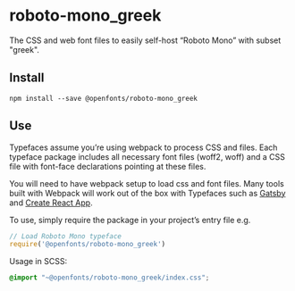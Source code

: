
# roboto-mono_greek

The CSS and web font files to easily self-host “Roboto Mono” with subset "greek".

## Install

`npm install --save @openfonts/roboto-mono_greek`

## Use

Typefaces assume you’re using webpack to process CSS and files. Each typeface
package includes all necessary font files (woff2, woff) and a CSS file with
font-face declarations pointing at these files.

You will need to have webpack setup to load css and font files. Many tools built
with Webpack will work out of the box with Typefaces such as [Gatsby](https://github.com/gatsbyjs/gatsby)
and [Create React App](https://github.com/facebookincubator/create-react-app).

To use, simply require the package in your project’s entry file e.g.

```javascript
// Load Roboto Mono typeface
require('@openfonts/roboto-mono_greek')
```

Usage in SCSS:
```scss
@import "~@openfonts/roboto-mono_greek/index.css";
```
